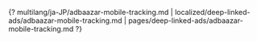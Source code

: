 {? multilang/ja-JP/adbaazar-mobile-tracking.md | localized/deep-linked-ads/adbaazar-mobile-tracking.md | pages/deep-linked-ads/adbaazar-mobile-tracking.md ?}
